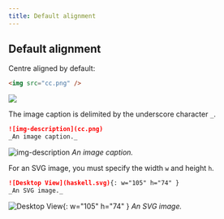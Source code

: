```yaml
---
title: Default alignment
---
```


## Default alignment

Centre aligned by default:

```html
<img src="cc.png" />
```

<img src="cc.png">

The image caption is delimited by the underscore character `_`.

<!-- prettier-ignore-start -->
```md
![img-description](cc.png)
_An image caption._
```
<!-- prettier-ignore-end -->

<!-- prettier-ignore-start -->
![img-description](cc.png)
_An image caption._
<!-- prettier-ignore-end -->

For an SVG image, you must specify the width `w` and height `h`.

<!-- prettier-ignore-start -->
```md
![Desktop View](haskell.svg){: w="105" h="74" }
_An SVG image._
```
<!-- prettier-ignore-end -->

<!-- prettier-ignore-start -->
![Desktop View](haskell.svg){: w="105" h="74" }
_An SVG image._
<!-- prettier-ignore-end -->
